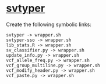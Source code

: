 # [svtyper](https://hpc.nih.gov/apps/svtyper.html)

Create the following symbolic links:
```
svtyper -> wrapper.sh
svtyper-sso -> wrapper.sh
lib_stats.R -> wrapper.sh
sv_classifier.py -> wrapper.sh
update_info.py -> wrapper.sh
vcf_allele_freq.py -> wrapper.sh
vcf_group_multiline.py -> wrapper.sh
vcf_modify_header.py -> wrapper.sh
vcf_paste.py -> wrapper.sh
```
